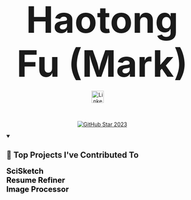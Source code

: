 <p align="center">
  <strong style="font-size: 96px;">
    Haotong Fu (Mark)
  </strong>
</p>


<!-- Social icons section -->
<p align="center">
  <a href="https://www.linkedin.com/in/haotongfu/"><img width="32px" alt="LinkedIn" title="LinkedIn" src="https://i.imgur.com/yRpa1dQ.png"/></a>
  &#8287;&#8287;&#8287;&#8287;&#8287;
</p>

<br/>

<!-- GitHub Star link -->
<p align="center">
  <a href="https://stars.github.com/profiles/denvercoder1/">
    <img src="https://github.com/DenverCoder1/DenverCoder1/assets/20955511/ca15be3f-d00b-438e-91f6-fb5568c1f632" alt="GitHub Star 2023"/></a>
</p>


<details open> 
  <summary><h2>📕 Top Projects I've Contributed To</h2></summary>

  <!-- Small repo cards https://github.com/DenverCoder1/github-readme-stats (fork of anuraghazra/github-readme-stats) -->
<p align="left">
    <a href="https://github.com/MarkFu0213/SciSketch-Summer" style="font-size: 20px; font-weight: bold; text-decoration: none; color: #000;">
        SciSketch
    </a>
    <br>
    <a href="https://github.com/MarkFu0213/Haotong-Fu/tree/main/Chatgpt_Resume_Refiner" style="font-size: 20px; font-weight: bold; text-decoration: none; color: #000;">
        Resume Refiner
    </a>
    <br>
    <a href="https://github.com/MarkFu0213/Haotong-Fu/tree/main/Chromakey%20Image%20Processor" style="font-size: 20px; font-weight: bold; text-decoration: none; color: #000;">
        Image Processor
    </a>
</p>





</details>
